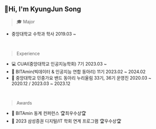 ## 👋Hi, I'm KyungJun Song
> 🎓 Major
- 중앙대학교 수학과 학사 2019.03 ~ 
<br>

> Experience
- 💻 CUAI(중앙대학교 인공지능학회) 7기 2023.03 ~
- 🍊 BITAmin(빅데이터 & 인공지능 연합 동아리) 11기 2023.02 ~ 2024.02
- 🎸 중앙대학교 민중가요 밴드 동아리 누리울림 33기, 36기 운영진 2020.03 ~ 2020.12 / 2023.03 ~ 2023.12
<br>

> Awards
- 🥈 BITAmin 동계 컨퍼런스 🏆최우수상🏆
- 🥉 2023 삼성증권 디지털/IT 학회 연계 프로그램 🏆우수상🏆

